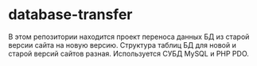 # database-transfer

В этом репозитории находится проект переноса данных БД из старой версии сайта на новую версию.
Структура таблиц БД для новой и старой версий сайтов разная.
Используется СУБД MySQL и PHP PDO.

